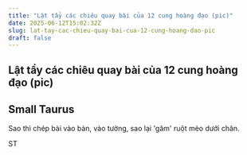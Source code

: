 ```yaml
---
title: "Lật tẩy các chiêu quay bài của 12 cung hoàng đạo (pic)"
date: 2025-06-12T15:02:32Z
slug: lat-tay-cac-chieu-quay-bai-cua-12-cung-hoang-dao-pic
draft: false
---
```


## Lật tẩy các chiêu quay bài của 12 cung hoàng đạo (pic)

## Small Taurus

Sao thì chép bài vào bàn, vào tường, sao lại 'găm' ruột mèo dưới chân.
 

 

 

 


 

 

 

 

 

 
 

 

 
ST